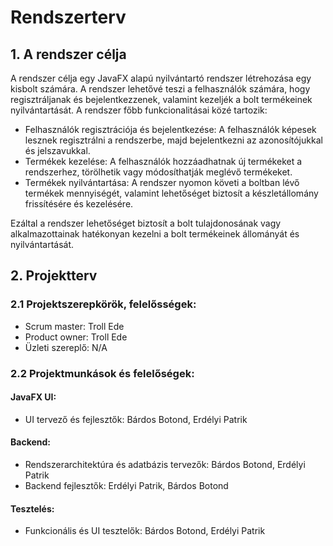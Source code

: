 # Rendszerterv

## 1. A rendszer célja

A rendszer célja egy JavaFX alapú nyilvántartó rendszer létrehozása egy kisbolt számára. A rendszer lehetővé teszi a felhasználók számára, hogy regisztráljanak és bejelentkezzenek, valamint kezeljék a bolt termékeinek nyilvántartását. A rendszer főbb funkcionalitásai közé tartozik:
   * Felhasználók regisztrációja és bejelentkezése: A felhasználók képesek lesznek regisztrálni a rendszerbe, majd bejelentkezni az azonosítójukkal és jelszavukkal.
   * Termékek kezelése: A felhasználók hozzáadhatnak új termékeket a rendszerhez, törölhetik vagy módosíthatják meglévő termékeket.
   * Termékek nyilvántartása: A rendszer nyomon követi a boltban lévő termékek mennyiségét, valamint lehetőséget biztosít a készletállomány frissítésére és kezelésére.
   
Ezáltal a rendszer lehetőséget biztosít a bolt tulajdonosának vagy alkalmazottainak hatékonyan kezelni a bolt termékeinek állományát és nyilvántartását.

## 2. Projektterv

### 2.1 Projektszerepkörök, felelősségek:
* Scrum master: Troll Ede
* Product owner: Troll Ede
* Üzleti szereplő: N/A

### 2.2 Projektmunkások és felelőségek:

#### JavaFX UI:
   * UI tervező és fejlesztők: Bárdos Botond, Erdélyi Patrik

#### Backend:
   * Rendszerarchitektúra és adatbázis tervezők: Bárdos Botond, Erdélyi Patrik
   * Backend fejlesztők: Erdélyi Patrik, Bárdos Botond

#### Tesztelés:
   * Funkcionális és UI tesztelők: Bárdos Botond, Erdélyi Patrik